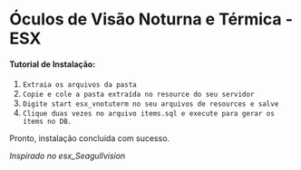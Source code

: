 # Óculos de Visão Noturna e Térmica - ESX

#### Tutorial de Instalação:

1. `Extraia os arquivos da pasta`
2. `Copie e cole a pasta extraída no resource do seu servidor`
3. `Digite start esx_vnotuterm no seu arquivos de resources e salve`
4. `Clique duas vezes no arquivo items.sql e execute para gerar os ítems no DB.`

Pronto, instalação concluída com sucesso. 

*Inspirado no esx_Seagullvision*
